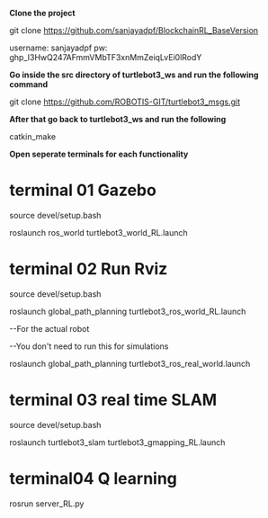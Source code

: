 **Clone the project**

git clone https://github.com/sanjayadpf/BlockchainRL_BaseVersion

username: sanjayadpf
pw: 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

**Go inside the src directory of turtlebot3_ws and run the following command**

git clone https://github.com/ROBOTIS-GIT/turtlebot3_msgs.git

**After that go back to turtlebot3_ws and run the following**

catkin_make

**Open seperate terminals for each functionality**

# terminal 01 Gazebo


source devel/setup.bash

roslaunch ros_world turtlebot3_world_RL.launch


# terminal 02 Run Rviz


source devel/setup.bash

roslaunch global_path_planning turtlebot3_ros_world_RL.launch

--For the actual robot 

--You don't need to run this for simulations

roslaunch global_path_planning turtlebot3_ros_real_world.launch

# terminal 03 real time SLAM


source devel/setup.bash

roslaunch turtlebot3_slam turtlebot3_gmapping_RL.launch

# terminal04 Q learning

rosrun server_RL.py


